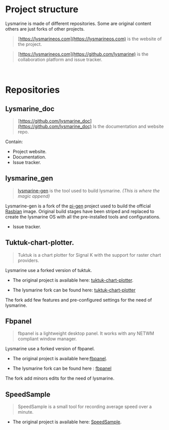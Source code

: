 # Project structure
Lysmarine is made of different repositories. Some are original content others are just forks of other projects.  

> [https://lysmarineos.com](https://lysmarineos.com) is the website of the project.

> [https://lysmarineos.com](https://github.com/lysmarine) is the collaboration platform and issue tracker.

<br/>

# Repositories
## Lysmarine_doc

> [https://github.com/lysmarine_doc](https://github.com/lysmarine_doc) Is the documentation and website repo.

Contain:
- Project website.
- Documentation.
- Issue tracker.



## lysmarine_gen

 > [lysmarine-gen](https://gitlab.com/lysmarine/lysmarine_gen) is the tool used to build lysmarine. *(This is where the magic append)*

  Lysmarine-gen is a fork of the [pi-gen](https://github.com/RPi-Distro/pi-gen) project used to build the official [Rasbian](https://www.raspberrypi.org/downloads/raspbian/) image. Original build stages have been striped and replaced to create the lysmarine OS with all the pre-installed tools and configurations.
- Issue tracker.



## Tuktuk-chart-plotter.

> Tuktuk is a chart plotter for Signal K with the support for raster chart providers.

  Lysmarine use a forked version of tuktuk.

   - The original project is available here: [tuktuk-chart-plotter](https://github.com/vokkim/tuktuk-chart-plotter).

   - The lysmarine fork can be found here: [tuktuk-chart-plotter](https://gitlab.com/FredericGuilbault/tuktuk-chart-plotter)

The fork add few features and pre-configured settings for the need of lysmarine.




## Fbpanel

> fbpanel is a lightweight desktop panel. It works with any NETWM compliant window manager.

Lysmarine use a forked version of fbpanel.

 - The original project is available here:[fbpanel](https://aanatoly.github.io/fbpanel/).

 - The lysmarine fork can be found here : [fbpanel](https://gitlab.com/FredericGuilbault/fbpanel)

The fork add minors edits for the need of lysmarine.



## SpeedSample

> SpeedSample is a small tool for recording average speed over a minute.

   - The original project is available here: [SpeedSample](https://github.com/fredericGuilbault/SpeedSample).
